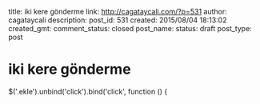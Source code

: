 title: iki kere gönderme
link: http://cagataycali.com/?p=531
author: cagataycali
description: 
post_id: 531
created: 2015/08/04 18:13:02
created_gmt: 
comment_status: closed
post_name: 
status: draft
post_type: post

# iki kere gönderme

$('.ekle').unbind('click').bind('click', function () {